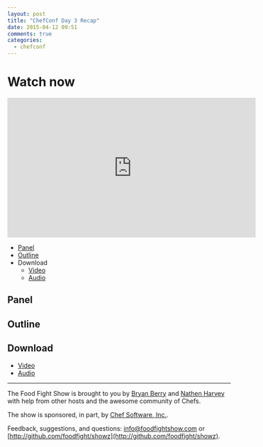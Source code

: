 ```yaml
---
layout: post
title: "ChefConf Day 3 Recap"
date: 2015-04-12 09:51
comments: true
categories: 
  - chefconf
---
```

# Watch now

<iframe width="560" height="315" src="https://www.youtube.com/embed/W_8JS7EvaOE" frameborder="0" allowfullscreen></iframe>

* [Panel](http://foodfightshow.org/2015/04/chefconf-day-3-recap.html#panel)
* [Outline](http://foodfightshow.org/2015/04/chefconf-day-3-recap.html#outline)
* Download
  * [Video](http://youtu.be/W_8JS7EvaOE)
  * [Audio](http://traffic.libsyn.com/foodfight/FFS091ChefConf2015Day3Recap.mp3)

Panel<a name="panel"></a>
-----


Outline<a name="outline"></a>
-------


Download
--------
* [Video](http://youtu.be/W_8JS7EvaOE)
* [Audio](http://traffic.libsyn.com/foodfight/FFS091ChefConf2015Day3Recap.mp3)

<hr />

The Food Fight Show is brought to you by [Bryan Berry](https://twitter.com/bryanwb) and [Nathen Harvey](https://twitter.com/nathenharvey) with help from other hosts and the awesome community of Chefs.

The show is sponsored, in part, by [Chef Software, Inc.](http://chef.io).

Feedback, suggestions, and questions:  [info@foodfightshow.com](mailto:info@foodfightshow.com) or  [http://github.com/foodfight/showz](http://github.com/foodfight/showz).
